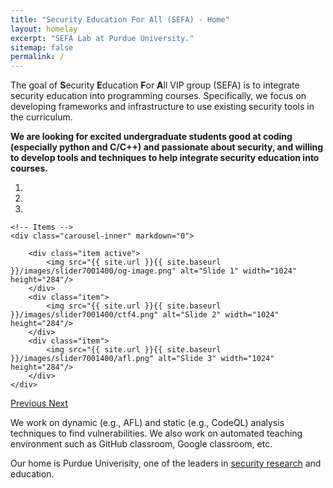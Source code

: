 ```yaml
---
title: "Security Education For All (SEFA) - Home"
layout: homelay
excerpt: "SEFA Lab at Purdue University."
sitemap: false
permalink: /
---
```


The goal of **S**ecurity **E**ducation **F**or **A**ll VIP group (SEFA) is to integrate security education into programming courses. Specifically, we focus on developing frameworks and infrastructure to use existing security tools in the curriculum.

**We are looking for excited undergraduate students good at coding (especially python and C/C++) and passionate about security, and willing to develop tools and techniques to help integrate security education into courses.**
 
<div markdown="0" id="carousel" class="carousel slide" data-ride="carousel" data-interval="5000" data-pause="hover" >
    <!-- Menu -->
    <ol class="carousel-indicators">
        <li data-target="#carousel" data-slide-to="0" class="active"></li>
        <li data-target="#carousel" data-slide-to="1"></li>
        <li data-target="#carousel" data-slide-to="2"></li>
    </ol>

    <!-- Items -->
    <div class="carousel-inner" markdown="0">

        <div class="item active">
            <img src="{{ site.url }}{{ site.baseurl }}/images/slider7001400/og-image.png" alt="Slide 1" width="1024" height="284"/>
        </div>
        <div class="item">
            <img src="{{ site.url }}{{ site.baseurl }}/images/slider7001400/ctf4.png" alt="Slide 2" width="1024" height="284"/>
        </div>
        <div class="item">
            <img src="{{ site.url }}{{ site.baseurl }}/images/slider7001400/afl.png" alt="Slide 3" width="1024" height="284"/>
        </div>
    </div>
  <a class="left carousel-control" href="#carousel" role="button" data-slide="prev">
    <span class="glyphicon glyphicon-chevron-left" aria-hidden="true"></span>
    <span class="sr-only">Previous</span>
  </a>
  <a class="right carousel-control" href="#carousel" role="button" data-slide="next">
    <span class="glyphicon glyphicon-chevron-right" aria-hidden="true"></span>
    <span class="sr-only">Next</span>
  </a>
</div>

We work on dynamic (e.g., AFL) and static (e.g., CodeQL) analysis techniques to find vulnerabilities.
We also work on automated teaching environment such as GitHub classroom, Google classroom, etc.

Our home is Purdue Univerisity, one of the leaders in [security research](http://csrankings.org/#/index?sec) and education.
